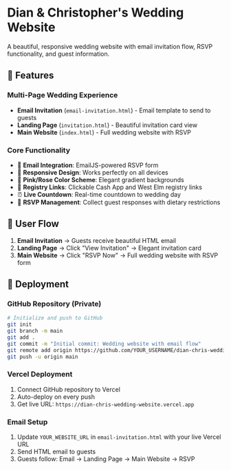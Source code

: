 # Dian & Christopher's Wedding Website

A beautiful, responsive wedding website with email invitation flow, RSVP functionality, and guest information.

## 🌸 Features

### Multi-Page Wedding Experience
- **Email Invitation** (`email-invitation.html`) - Email template to send to guests
- **Landing Page** (`invitation.html`) - Beautiful invitation card view
- **Main Website** (`index.html`) - Full wedding website with RSVP

### Core Functionality
- 📧 **Email Integration**: EmailJS-powered RSVP form
- 📱 **Responsive Design**: Works perfectly on all devices
- 🎨 **Pink/Rose Color Scheme**: Elegant gradient backgrounds
- 🎯 **Registry Links**: Clickable Cash App and West Elm registry links
- ⏰ **Live Countdown**: Real-time countdown to wedding day
- 📝 **RSVP Management**: Collect guest responses with dietary restrictions

## 🎯 User Flow

1. **Email Invitation** → Guests receive beautiful HTML email
2. **Landing Page** → Click "View Invitation" → Elegant invitation card
3. **Main Website** → Click "RSVP Now" → Full wedding website with RSVP form

## 🚀 Deployment

### GitHub Repository (Private)
```bash
# Initialize and push to GitHub
git init
git branch -m main
git add .
git commit -m "Initial commit: Wedding website with email flow"
git remote add origin https://github.com/YOUR_USERNAME/dian-chris-wedding-website.git
git push -u origin main
```

### Vercel Deployment
1. Connect GitHub repository to Vercel
2. Auto-deploy on every push
3. Get live URL: `https://dian-chris-wedding-website.vercel.app`

### Email Setup
1. Update `YOUR_WEBSITE_URL` in `email-invitation.html` with your live Vercel URL
2. Send HTML email to guests
3. Guests follow: Email → Landing Page → Main Website → RSVP
